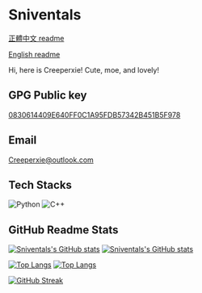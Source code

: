 # Sniventals

[正體中文 readme](https://github.com/creeper-xie/creeper-xie/blob/main/README.md)

[English readme](https://github.com/creeper-xie/creeper-xie/blob/main/README.en.md)

Hi, here is Creeperxie! Cute, moe, and lovely!

## GPG Public key

 [0830614409E640FF0C1A95FDB57342B451B5F978](https://keys.openpgp.org/vks/v1/by-fingerprint/0830614409E640FF0C1A95FDB57342B451B5F978)

## Email

<Creeperxie@outlook.com>

## Tech Stacks

![Python](https://img.shields.io/badge/python-3670A0?style=for-the-badge&logo=python&logoColor=ffdd54)
![C++](https://img.shields.io/badge/c++-%2300599C.svg?style=for-the-badge&logo=c%2B%2B&logoColor=white)

## GitHub Readme Stats

[![Sniventals's GitHub stats](https://github-readme-stats.vercel.app/api?username=creeper-xie&count_private=true&show_icons=true&theme=catppuccin_latte&layout=compact)](https://github.com/creeper-xie#gh-light-mode-only)
[![Sniventals's GitHub stats](https://github-readme-stats.vercel.app/api?username=creeper-xie&count_private=true&show_icons=true&theme=catppuccin_mocha&layout=compact)](https://github.com/creeper-xie#gh-dark-mode-only)

[![Top Langs](https://github-readme-stats.vercel.app/api/top-langs/?username=creeper-xie&theme=catppuccin_latte&layout=compact)](https://github.com/creeper-xie#gh-light-mode-only)
[![Top Langs](https://github-readme-stats.vercel.app/api/top-langs/?username=creeper-xie&theme=catppuccin_mocha&layout=compact)](https://github.com/creeper-xie#gh-dark-mode-only)

[![GitHub Streak](https://streak-stats.demolab.com?user=creeper-xie&theme=catppuccin-mocha)](https://git.io/streak-stats)

